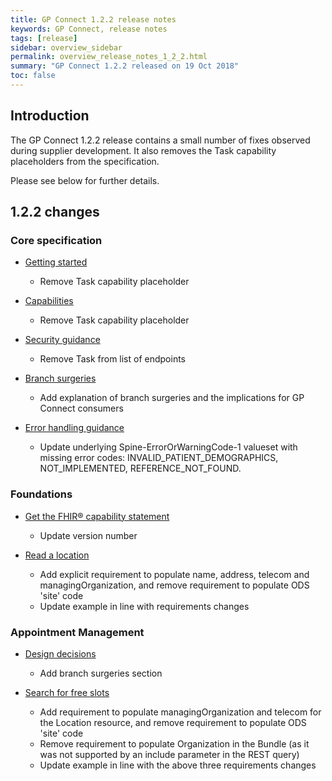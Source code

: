 ```yaml
---
title: GP Connect 1.2.2 release notes
keywords: GP Connect, release notes
tags: [release]
sidebar: overview_sidebar
permalink: overview_release_notes_1_2_2.html
summary: "GP Connect 1.2.2 released on 19 Oct 2018"
toc: false
---
```


## Introduction ##

The GP Connect 1.2.2 release contains a small number of fixes observed during supplier development.  It also removes the Task capability placeholders from the specification.

Please see below for further details.

## 1.2.2 changes ##

### Core specification

- [Getting started](overview_engage.html)
  - Remove Task capability placeholder

- [Capabilities](overview_priority_capabilities.html)
  - Remove Task capability placeholder

- [Security guidance](development_api_security_guidance.html#authorisation-of-access-to-endpoints)
  - Remove Task from list of endpoints

- [Branch surgeries](development_branch_surgeries.html)
  - Add explanation of branch surgeries and the implications for GP Connect consumers

- [Error handling guidance](development_fhir_error_handling_guidance.html)
  - Update underlying Spine-ErrorOrWarningCode-1 valueset with missing error codes: INVALID_PATIENT_DEMOGRAPHICS, NOT_IMPLEMENTED, REFERENCE_NOT_FOUND.

### Foundations

- [Get the FHIR&reg; capability statement](foundations_use_case_get_the_fhir_capability_statement.html)
  - Update version number

- [Read a location](foundations_use_case_read_a_location.html)
  - Add explicit requirement to populate name, address, telecom and managingOrganization, and remove requirement to populate ODS 'site' code
  - Update example in line with requirements changes

### Appointment Management

- [Design decisions](appointments_design.html)
  - Add branch surgeries section

- [Search for free slots](appointments_use_case_search_for_free_slots.html)
  - Add requirement to populate managingOrganization and telecom for the Location resource, and remove requirement to populate ODS 'site' code
  - Remove requirement to populate Organization in the Bundle (as it was not supported by an include parameter in the REST query)
  - Update example in line with the above three requirements changes


